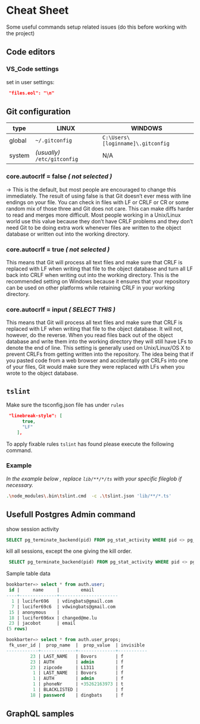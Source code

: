 
# Cheat Sheet

Some useful commands setup related issues (do this before working with the project)

## Code editors

### VS_Code settings

set in user settings:

```json
 "files.eol": "\n"
```



## Git configuration


| type | LINUX | WINDOWS |
| -- | -- | -- |
|  global | ```~/.gitconfig```  | ```C:\Users\[loginname]\.gitconfig ``` |
|  system |  _(usually)_ ```/etc/gitconfig``` | N/A | 


### core.autocrlf = false _( not selected )_

→ This is the default, but most people are encouraged to change this immediately. The result of using false is that Git doesn’t ever mess with line endings on your file. You can check in files with LF or CRLF or CR or some random mix of those three and Git does not care. This can make diffs harder to read and merges more difficult. Most people working in a Unix/Linux world use this value because they don’t have CRLF problems and they don’t need Git to be doing extra work whenever files are written to the object database or written out into the working directory.

### core.autocrlf = true _( not selected )_

This means that Git will process all text files and make sure that CRLF is replaced with LF when writing that file to the object database and turn all LF back into CRLF when writing out into the working directory. This is the recommended setting on Windows because it ensures that your repository can be used on other platforms while retaining CRLF in your working directory.

### core.autocrlf = input _(  SELECT THIS )_

This means that Git will process all text files and make sure that CRLF is replaced with LF when writing that file to the object database. It will not, however, do the reverse. When you read files back out of the object database and write them into the working directory they will still have LFs to denote the end of line. This setting is generally used on Unix/Linux/OS X to prevent CRLFs from getting written into the repository. The idea being that if you pasted code from a web browser and accidentally got CRLFs into one of your files, Git would make sure they were replaced with LFs when you wrote to the object database.



## ```tslint```

Make sure the tsconfig.json file has under ```rules```

```json
 "linebreak-style": [
      true,
      "LF"
    ],
```

To apply fixable rules ```tslint``` has found please execute the following command.

### Example

_In the example below , replace ```lib/**/*/ts``` with your specific fileglob if necessary._

```bash
.\node_modules\.bin\tslint.cmd  -c .\tslint.json 'lib/**/*.ts'
```

## Usefull Postgres Admin command

show session activity

```sql
SELECT pg_terminate_backend(pid) FROM pg_stat_activity WHERE pid <> pg_backend_pid() AND datname = 'bookbarter';
```

kill all sessions, except the one giving the kill order. 

```sql
 SELECT pg_terminate_backend(pid) FROM pg_stat_activity WHERE pid <> pg_backend_pid() AND datname = 'bookbarter'
```

Sample table data

```sql
bookbarter=> select * from auth.user;
 id |     name     |        email
----+--------------+----------------------
  1 | lucifer696   | vdingbats@gmail.com
  7 | lucifer69c6  | vdwingbats@gmail.com
 15 | anonymous    |
 18 | lucifer696xx | changed@me.lu
 23 | jacobot      | email
(5 rows)

bookbarter=> select * from auth.user_props;
 fk_user_id |  prop_name  |  prop_value  | invisible
------------+-------------+--------------+-----------
         23 | LAST_NAME   | Bovors       | f
         23 | AUTH        | admin        | f
         23 | zipcode     | L1311        | f
          1 | LAST_NAME   | Bovors       | f
          1 | AUTH        | admin        | f
          1 | phoneNr     | +35262163973 | t
          1 | BLACKLISTED |              | f
         18 | password    | dingbats     | f
```

## GraphQL samples
